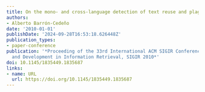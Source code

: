 ```yaml
---
title: On the mono- and cross-language detection of text reuse and plagiarism
authors:
- Alberto Barrón-Cedeño
date: '2010-01-01'
publishDate: '2024-09-28T16:53:18.626448Z'
publication_types:
- paper-conference
publication: '*Proceeding of the 33rd International ACM SIGIR Conference on Research
  and Development in Information Retrieval, SIGIR 2010*'
doi: 10.1145/1835449.1835687
links:
- name: URL
  url: https://doi.org/10.1145/1835449.1835687
---
```

